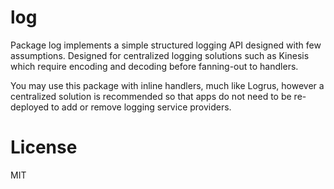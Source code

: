 
# log

Package log implements a simple structured logging API designed with few assumptions. Designed for centralized logging solutions such as Kinesis which require encoding and decoding before fanning-out to handlers.

You may use this package with inline handlers, much like Logrus, however a centralized solution is recommended so that apps do not need to be re-deployed to add or remove logging service providers.

# License

MIT
